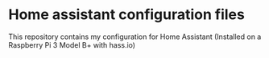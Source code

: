 # Home assistant configuration files
This repository contains my configuration for Home Assistant (Installed on a Raspberry Pi 3 Model B+ with hass.io)
